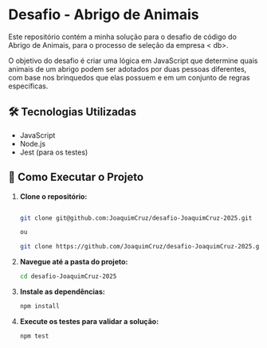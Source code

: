 # Desafio - Abrigo de Animais

Este repositório contém a minha solução para o desafio de código do Abrigo de Animais, para o processo de seleção da empresa < db>.

O objetivo do desafio é criar uma lógica em JavaScript que determine quais animais de um abrigo podem ser adotados por duas pessoas diferentes, com base nos brinquedos que elas possuem e em um conjunto de regras específicas.

## 🛠️ Tecnologias Utilizadas

- JavaScript
- Node.js
- Jest (para os testes)

## 🚀 Como Executar o Projeto

1. **Clone o repositório:**
  
   ```bash

   git clone git@github.com:JoaquimCruz/desafio-JoaquimCruz-2025.git

   ou 

   git clone https://github.com/JoaquimCruz/desafio-JoaquimCruz-2025.git

2. **Navegue até a pasta do projeto:**
   ```bash
   cd desafio-JoaquimCruz-2025
   ```

3. **Instale as dependências:**
   ```bash
   npm install
   ```

4. **Execute os testes para validar a solução:**
   ```bash
   npm test
   ```